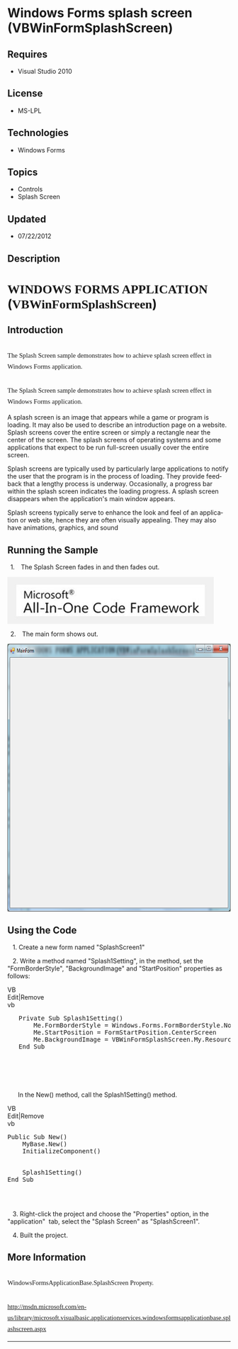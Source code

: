 # Windows Forms splash screen (VBWinFormSplashScreen)
## Requires
- Visual Studio 2010
## License
- MS-LPL
## Technologies
- Windows Forms
## Topics
- Controls
- Splash Screen
## Updated
- 07/22/2012
## Description

<h1><span style="font-family:新宋体">WINDOWS FORMS APPLICATION</span> (<span style="font-family:新宋体">VBWinFormSplashScreen</span>)</h1>
<h2>Introduction</h2>
<h2><span style="font-size:11.0pt; line-height:115%; font-family:&quot;Calibri&quot;,&quot;sans-serif&quot;; font-weight:normal">The Splash Screen sample demonstrates how to achieve splash screen effect in Windows Forms application.</span><span style="font-size:11.0pt; line-height:115%; font-family:&quot;Calibri&quot;,&quot;sans-serif&quot;; font-weight:normal">
</span></h2>
<h2><span style="font-size:11.0pt; line-height:115%; font-family:&quot;Calibri&quot;,&quot;sans-serif&quot;; font-weight:normal">The Splash Screen sample demonstrates how to achieve splash screen effect in Windows Forms application.</span><span style="font-size:11.0pt; line-height:115%; font-family:&quot;Calibri&quot;,&quot;sans-serif&quot;; font-weight:normal">
</span></h2>
<p class="MsoNormal"><span style="">A splash screen is an image that appears while a game or program is loading. It may also be used to describe an introduction page on a website. Splash screens cover the entire screen or simply a rectangle near the center
 of the screen. The splash screens of operating systems and some applications that expect to be run full-screen usually cover the entire screen.
</span></p>
<p class="MsoNormal"><span lang="EN" style="">Splash screens are typically used by particularly large applications to notify the user that the program is in the process of loading. They provide feedback that a lengthy process is underway. Occasionally, a
 progress bar within the splash screen indicates the loading progress. A splash screen disappears when the application's main window appears.
</span></p>
<p class="MsoNormal"><span lang="EN" style="">Splash screens typically serve to enhance the look and feel of an application or web
<span class="GramE">site,</span> hence they are often visually appealing. They may also have animations, graphics, and sound</span><span style="">
</span></p>
<h2>Running the Sample</h2>
<p class="MsoListParagraph" style="text-indent:5.0pt"><span style=""><span style="">1.<span style="font:7.0pt &quot;Times New Roman&quot;">&nbsp;&nbsp;&nbsp;&nbsp;&nbsp;
</span></span></span><span style="">The Splash Screen fades in and then fades out.
</span></p>
<p class="MsoNormal"><span style=""><img src="61551-image.png" alt="" width="466" height="106" align="middle">
</span><span style=""></span></p>
<p class="MsoListParagraph" style="text-indent:5.0pt"><span style=""><span style="">2.<span style="font:7.0pt &quot;Times New Roman&quot;">&nbsp;&nbsp;&nbsp;&nbsp;&nbsp;
</span></span></span><span style="">The main form shows out. </span></p>
<p class="MsoNormal"><span style=""><img src="61552-image.png" alt="" width="720" height="604" align="middle">
</span><span style=""></span></p>
<h2>Using the Code</h2>
<p class="MsoNormal"><span style="">&nbsp;&nbsp; </span>1. Create a new form named &quot;SplashScreen1&quot;</p>
<p class="MsoNormal"><span style="">&nbsp;&nbsp; </span>2. Write a method named &quot;Splash1Setting&quot;, in the method, set the &quot;FormBorderStyle&quot;, &quot;BackgroundImage&quot; and &quot;StartPosition&quot; properties as follows:<span style="">&nbsp;&nbsp;&nbsp;&nbsp;&nbsp;
</span></p>
<div class="scriptcode">
<div class="pluginEditHolder" pluginCommand="mceScriptCode">
<div class="title"><span>VB</span></div>
<div class="pluginLinkHolder"><span class="pluginEditHolderLink">Edit</span>|<span class="pluginRemoveHolderLink">Remove</span>
</div>
<span class="hidden">vb</span>

<pre id="codePreview" class="vb">
   Private Sub Splash1Setting()
       Me.FormBorderStyle = Windows.Forms.FormBorderStyle.None
       Me.StartPosition = FormStartPosition.CenterScreen
       Me.BackgroundImage = VBWinFormSplashScreen.My.Resources.SplashImage
   End Sub

</pre>
</div>
</div>
<div class="endscriptcode">&nbsp;</div>
<p class="MsoNormal"><span style="">&nbsp;&nbsp;&nbsp; </span></p>
<p class="MsoNormal"><span style="">&nbsp;</span><span style="">&nbsp;&nbsp;&nbsp;&nbsp;
</span>In the New() method, call the Splash1Setting() method.<span style=""> </span>
</p>
<div class="scriptcode">
<div class="pluginEditHolder" pluginCommand="mceScriptCode">
<div class="title"><span>VB</span></div>
<div class="pluginLinkHolder"><span class="pluginEditHolderLink">Edit</span>|<span class="pluginRemoveHolderLink">Remove</span>
</div>
<span class="hidden">vb</span>

<pre id="codePreview" class="vb">
Public Sub New()
    MyBase.New()
    InitializeComponent()


    Splash1Setting()
End Sub

</pre>
</div>
</div>
<div class="endscriptcode">&nbsp;</div>
<p class="MsoNormal"><span style=""></span></p>
<p class="MsoNormal"><span style="">&nbsp;&nbsp; </span>3. Right-click the project and choose the &quot;Properties&quot; option, in the &quot;application<span class="GramE">&quot;<span style="">&nbsp;
</span>tab</span>, select the &quot;Splash Screen&quot; as &quot;SplashScreen1&quot;.</p>
<p class="MsoNormal"><span style="">&nbsp;&nbsp; </span>4. Built the project.<span style="">
</span></p>
<h2>More Information<span style="font-size:11.0pt; line-height:115%; font-family:&quot;Calibri&quot;,&quot;sans-serif&quot;; font-weight:normal">
</span></h2>
<h2><span class="SpellE"><span style="font-size:11.0pt; line-height:115%; font-family:&quot;Calibri&quot;,&quot;sans-serif&quot;; font-weight:normal">WindowsFormsApplicationBase.SplashScreen</span></span><span style="font-size:11.0pt; line-height:115%; font-family:&quot;Calibri&quot;,&quot;sans-serif&quot;; font-weight:normal">
 Property. </span></h2>
<h2><span style="font-size:11.0pt; line-height:115%; font-family:&quot;Calibri&quot;,&quot;sans-serif&quot;; font-weight:normal"><a href="http://msdn.microsoft.com/en-us/library/microsoft.visualbasic.applicationservices.windowsformsapplicationbase.splashscreen.aspx">http://msdn.microsoft.com/en-us/library/microsoft.visualbasic.applicationservices.windowsformsapplicationbase.splashscreen.aspx</a>
</span></h2>
<hr>
<div><a href="http://go.microsoft.com/?linkid=9759640" style="margin-top:3px"><img alt="" src="http://bit.ly/onecodelogo">
</a></div>
